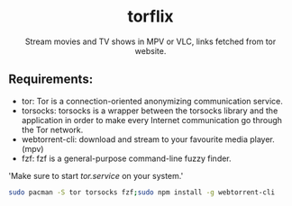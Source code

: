 <h1 align="center">torflix</h1>
<p align="center">Stream movies and TV shows in MPV or VLC, links fetched from tor website.</p>

## Requirements:
- tor: Tor is a connection-oriented anonymizing communication service.
- torsocks: torsocks is a wrapper between the torsocks library and the application in order to make every Internet communication go through the Tor network.
- webtorrent-cli: download and stream to your favourite media player. (mpv)
- fzf: fzf is a general-purpose command-line fuzzy finder.

'Make sure to start *tor.service* on your system.'

```bash
sudo pacman -S tor torsocks fzf;sudo npm install -g webtorrent-cli
```

